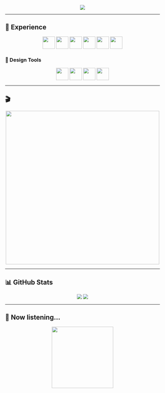<p align="center">
  <img src="https://capsule-render.vercel.app/api?type=waving&height=300&color=0:e53f3b,100:f24e1e&text=Hi%20everyone😼&section=header&fontColor=FFFFFF"/>
</p>

---

## 🚀 Experience

<p align="center">
  <a href="#"><img height="40" src="https://img.shields.io/badge/html5-%23E34F26.svg?style=for-the-badge&logo=html5&logoColor=white"/></a>
  <a href="#"><img height="40" src="https://img.shields.io/badge/css3-%231572B6.svg?style=for-the-badge&logo=css3&logoColor=white"/></a>
  <a href="#"><img height="40" src="https://img.shields.io/badge/javascript-%23323330.svg?style=for-the-badge&logo=javascript&logoColor=%23F7DF1E"/></a>
  <a href="#"><img height="40" src="https://img.shields.io/badge/php-%23777BB4.svg?style=for-the-badge&logo=php&logoColor=white"/></a>
  <a href="#"><img height="40" src="https://img.shields.io/badge/mysql-4479A1.svg?style=for-the-badge&logo=mysql&logoColor=white"/></a>
  <a href="#"><img height="40" src="https://img.shields.io/badge/WordPress-%23117AC9.svg?style=for-the-badge&logo=WordPress&logoColor=white"/></a>
</p>

### 🎨 Design Tools
<p align="center">
  <a href="#"><img height="40" src="https://img.shields.io/badge/adobe%20photoshop-%2331A8FF.svg?style=for-the-badge&logo=adobe%20photoshop&logoColor=white"/></a>
  <a href="#"><img height="40" src="https://img.shields.io/badge/adobe%20illustrator-%23FF9A00.svg?style=for-the-badge&logo=adobe%20illustrator&logoColor=white"/></a>
  <a href="#"><img height="40" src="https://img.shields.io/badge/figma-%23F24E1E.svg?style=for-the-badge&logo=figma&logoColor=white"/></a>
  <a href="#"><img height="40" src="https://img.shields.io/badge/Adobe%20XD-470137?style=for-the-badge&logo=Adobe%20XD&logoColor=#FF61F6"/></a>
</p>

---

## 🎬
<p align="center">
  <a href="#">
    <img height="500" src="https://media1.giphy.com/media/v1.Y2lkPTc5MGI3NjExcTVld3NqenI4aGx3MHAxZnNlazdxbzFjaXc3YXM1b3lweHBhMGZiZyZlcD12MV9pbnRlcm5hbF9naWZfYnlfaWQmY3Q9Zw/5qE0muaocjr3uVp4ty/giphy.gif"/>
  </a>
</p>

---

## 📊 GitHub Stats
<p align="center">
  <picture>
    <source srcset="https://github-readme-stats.vercel.app/api?username=Sharkvy&show_icons=true&theme=monokai" media="(prefers-color-scheme: dark)"/>
    <source srcset="https://github-readme-stats.vercel.app/api?username=Sharkvy&show_icons=true" media="(prefers-color-scheme: light), (prefers-color-scheme: no-preference)"/>
    <img src="https://github-readme-stats.vercel.app/api?username=Sharkvy&show_icons=true" />
  </picture>

  <picture>
      <source srcset="https://github-readme-stats.vercel.app/api/top-langs/?username=Sharkvy&layout=compact&theme=monokai" media="(prefers-color-scheme: dark)"/>
      <source srcset="https://github-readme-stats.vercel.app/api/top-langs/?username=Sharkvy&layout=compact" media="(prefers-color-scheme: light), (prefers-color-scheme: no-preference)"/>
      <img src="https://github-readme-stats.vercel.app/api/top-langs/?username=Sharkvy&layout=compact" />
  </picture>
</p>

---

## 🎵 Now listening...
<p align="center">
  <a href="#">
    <img height="200" src="https://spotify-github-profile.kittinanx.com/api/view?uid=mateokristic2005&cover_image=true&theme=natemoo-re&show_offline=false&background_color=121212&interchange=true&bar_color=ff8000&bar_color_cover=false)](https://github.com/kittinan/spotify-github-profile"/>
  </a>
</p>
